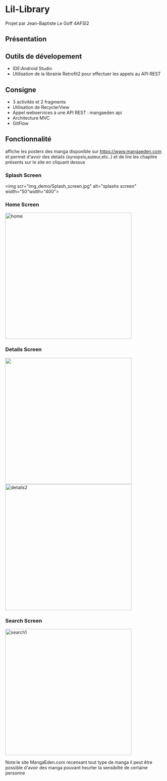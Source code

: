# Lil-Library
Projet par Jean-Baptiste Le Goff 4AFSI2

## Présentation
## Outils de dévelopement

- IDE:Android Studio
- Utilisation de la librairie Retrofit2 pour effectuer les appels au API REST

## Consigne 

- 3 activités et 2 fragments
- Utilisation de RecyclerView
- Appel webservices à une API REST : mangaeden api
- Architecture MVC
- GitFlow

## Fonctionnalité 
affiche les posters des manga disponible sur https://www.mangaeden.com et permet d'avoir des details (synopsis,auteur,etc..) et de lire les chapitre présents sur le site en cliquant dessus

### Splash Screen

<img scr="img_demo/Splash_screen.jpg" alt="splashs screen" width="50"width="400">

### Home Screen

<img src="img_demo/home.jpg" alt="home" width="400">

### Details Screen

<img src="img_demo/detail_1.jpg" atl="detail1" width="400"> <img src="img_demo/detail_2.jpg" alt="details2" width="400">

### Search Screen
<img src="img_demo/search.jpg" alt="search1" width="400"> 

Note:le site MangaEden.com recensant tout type de manga il peut être possible d'avoir des manga pouvant heurter la sensibilté
de certaine personne
